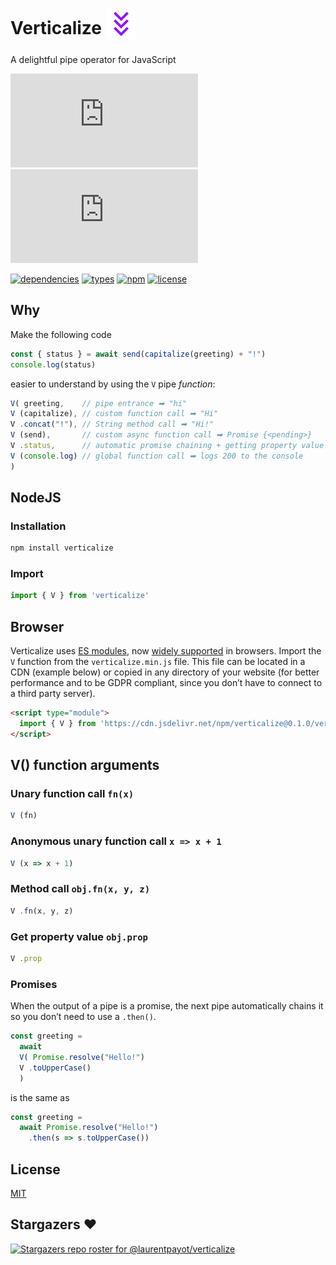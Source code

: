 # Verticalize <sub><img src="verticalize.svg" alt="triple chevron down" width="48" height="48"></sub>

A delightful pipe operator for JavaScript

![minified + brotlied size](https://badgen.net/badgesize/brotli/laurentpayot/verticalize/main/verticalize.min.js)
![minified + zipped size](https://badgen.net/badgesize/gzip/laurentpayot/verticalize/main/verticalize.min.js)

<!-- [![dependencies](https://badgen.net/bundlephobia/dependency-count/verticalize)](https://bundlephobia.com/package/verticalize) -->
[![dependencies](https://img.shields.io/badge/dependencies-None-green)](https://github.com/laurentpayot/verticalize/blob/main/package.json#L60)
[![types](https://badgen.net/npm/types/verticalize)](https://github.com/laurentpayot/verticalize/blob/main/index.d.ts)
[![npm](https://badgen.net/npm/v/verticalize)](https://www.npmjs.com/package/verticalize)
[![license](https://badgen.net/github/license/laurentpayot/verticalize)](https://github.com/laurentpayot/verticalize/blob/main/LICENSE)

## Why

Make the following code

```js
const { status } = await send(capitalize(greeting) + "!")
console.log(status)
```

easier to understand by using the `V` pipe *function*:

```js
V( greeting,    // pipe entrance ➡ "hi"
V (capitalize), // custom function call ➡ "Hi"
V .concat("!"), // String method call ➡ "Hi!"
V (send),       // custom async function call ➡ Promise {<pending>}
V .status,      // automatic promise chaining + getting property value ➡ 200
V (console.log) // global function call ➡ logs 200 to the console
)
```

## NodeJS

### Installation

```bash
npm install verticalize
```

### Import

```js
import { V } from 'verticalize'
```

## Browser

Verticalize uses [ES modules](https://jakearchibald.com/2017/es-modules-in-browsers/), now [widely supported](https://caniuse.com/es6-module) in browsers. Import the `V` function from the `verticalize.min.js` file. This file can be located in a CDN (example below) or copied in any directory of your website (for better performance and to be GDPR compliant, since you don’t have to connect to a third party server).

```html
<script type="module">
  import { V } from 'https://cdn.jsdelivr.net/npm/verticalize@0.1.0/verticalize.min.js'
</script>
```

## V() function arguments

### Unary function call `fn(x)`

```js
V (fn)
```

### Anonymous unary function call `x => x + 1`

```js
V (x => x + 1)
```

### Method call `obj.fn(x, y, z)`

```js
V .fn(x, y, z)
```

### Get property value `obj.prop`

```js
V .prop
```

### Promises

When the output of a pipe is a promise, the next pipe automatically chains it so you don’t need to use a `.then()`.

```js
const greeting =
  await
  V( Promise.resolve("Hello!")
  V .toUpperCase()
  )
```
is the same as
```js
const greeting =
  await Promise.resolve("Hello!")
    .then(s => s.toUpperCase())
```

## License

[MIT](https://github.com/laurentpayot/verticalize/blob/main/LICENSE)

## Stargazers :heart:

[![Stargazers repo roster for @laurentpayot/verticalize](https://reporoster.com/stars/laurentpayot/verticalize)](https://github.com/laurentpayot/verticalize/stargazers)
